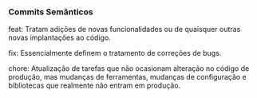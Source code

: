 ### Commits Semânticos

feat: Tratam adições de novas funcionalidades ou de quaisquer outras novas implantações ao código.

fix: Essencialmente definem o tratamento de correções de bugs.

chore: Atualização de tarefas que não ocasionam alteração no código de produção, mas mudanças de ferramentas, mudanças de configuração e bibliotecas que realmente não entram em produção.
